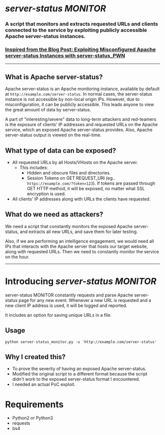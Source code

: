 *server-status MONITOR*
=====================

### A script that monitors and extracts requested URLs and clients connected to the service by exploiting publicly accessible Apache server-status instances.

### [ Inspired from the Blog Post: Exploiting Misconfigured Apache server-status Instances with server-status_PWN](https://mazinahmed.net/blog/exploiting-misconfigured-apache-server-status-instances/)

---

## What is Apache server-status?

Apache server-status is an Apache monitoring instance, available by default at `http://example.com/server-status`. In normal cases, the server-status instance is not accessible by non-local origin IPs. However, due to misconfiguration, it can be publicly accessible. This leads anyone to view the great amount of data by server-status.

A part of "interesting/severe" data to long-term attackers and red-teamers is the exposure of clients' IP addresses and requested URLs on the Apache service, which an exposed Apache server-status provides. Also, Apache server-status output is viewed on the real-time.

## What type of data can be exposed?

* All requested URLs by all Hosts/VHosts on the Apache server.
	* This includes:
		* Hidden and obscure files and directories.
		* Session Tokens on GET REQUEST_URI (eg.. `https://example.com/?token=123`). If tokens are passed through GET HTTP method, it will be exposed, no matter what SSL encryption is used.
* All clients' IP addresses along with URLs the clients have requested.


## What do we need as attackers?

We need a script that constantly monitors the exposed Apache server-status, and extracts all new URLs, and save them for later testing.

Also, if we are performing an intelligence engagement, we would need all IPs that interacts with the Apache server that hosts our target website, along with requested URLs. Then we need to constantly monitor the service on the hour.

---

# Introducing *server-status MONITOR*

server-status MONITOR constantly requests and parse Apache server-status page for any new event. Whenever a new URL is requested and a new client IP address is used, it will be logged and reported.

It includes an option for saving unique URLs in a file.


## **Usage**

`python server-status_monitor.py -u 'http://example.com/server-status'`


## **Why I created this?**

* To prove the severity of having an exposed Apache server-status. 
* Modified the original script to a different format because the script didn't work to the exposed server-status format I encountered.
* I needed an actual PoC exploit.

# **Requirements**

* Python2 or Python3
* requests
* bs4
